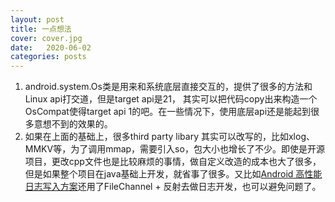 ```yaml
---
layout: post
title: 一点想法
cover: cover.jpg
date:   2020-06-02
categories: posts
---
```



1. android.system.Os类是用来和系统底层直接交互的，提供了很多的方法和Linux api打交道，但是target api是21， 其实可以把代码copy出来构造一个OsCompat使得target api 1的吧。在一些情况下，使用底层api还是能起到很多意想不到的效果的。
2. 如果在上面的基础上，很多third party libary 其实可以改写的，比如xlog、MMKV等，为了调用mmap，需要引入so，包大小也增长了不少。即使是开源项目，更改cpp文件也是比较麻烦的事情，做自定义改造的成本也大了很多，但是如果整个项目在java基础上开发，就省事了很多。又比如[Android 高性能日志写入方案](https://blog.klmobile.app/2018/08/10/android-mmap/)还用了FileChannel + 反射去做日志开发，也可以避免问题了。
